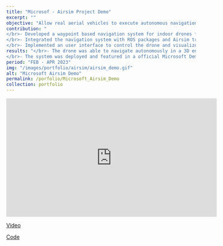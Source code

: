 ```yaml
---
title: "Microsof - Airsim Project Demo"
excerpt: ""
objective: "Allow real aerial vehicles to execute autonomous navigation in indoor environments, following simulated paths created by generative models."
contribution: "
</br>- Developed a waypoint based navigation system for indoor drones fusing ORB-SLAM3 and inertial state estimation
</br>- Integrated the navigation system with ROS packages and Airsim trajectory plans.
</br>- Implemented an user interface to control the drone and visualize the navigation system."
results: "</br>- The drone was able to navigate autonomously in a 3D environment, avoiding obstacles and following a pre-defined paths.
</br>- The system was deployed and featured in a official Microsoft Demo"
period: "FEB - APR 2023"
img: "/images/portfolio/airsim/airsim_demo.gif"
alt: "Microsoft Airsim Demo"
permalink: /porfolio/Microsoft_Airsim_Demo
collection: portfolio
---
```


<iframe width="560" height="315" src="https://www.youtube.com/embed/2eU0rLp464s" title="Real life demo video" frameborder="0" allow="accelerometer; autoplay; clipboard-write; encrypted-media; gyroscope; picture-in-picture" allowfullscreen></iframe>

[Video](https://www.youtube.com/watch?v=2eU0rLp464s)

[Code](https://github.com/arthurfenderbucker/indoor_drone)
